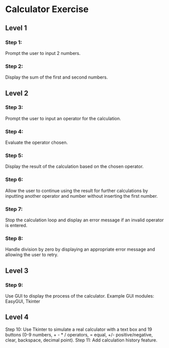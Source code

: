 # Calculator Exercise

## Level 1
### Step 1: 
Prompt the user to input 2 numbers.

### Step 2: 
Display the sum of the first and second numbers.

## Level 2

### Step 3: 
Prompt the user to input an operator for the calculation.

### Step 4: 
Evaluate the operator chosen.

### Step 5: 
Display the result of the calculation based on the chosen operator.

### Step 6: 
Allow the user to continue using the result for further calculations by inputting another operator and number without inserting the first number.

### Step 7: 
Stop the calculation loop and display an error message if an invalid operator is entered.

### Step 8: 
Handle division by zero by displaying an appropriate error message and allowing the user to retry.

## Level 3

### Step 9: 
Use GUI to display the process of the calculator. Example GUI modules: EasyGUI, Tkinter

## Level 4
Step 10: 
Use Tkinter to simulate a real calculator with a text box and 19 buttons (0-9 numbers, + - * / operators, = equal, +/- positive/negative, clear, backspace, decimal point).
Step 11: 
Add calculation history feature.
